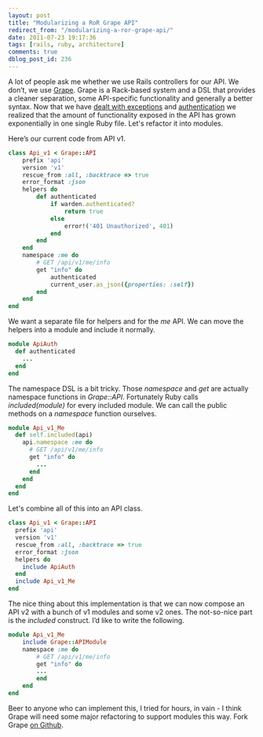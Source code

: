 ```yaml
---
layout: post
title: "Modularizing a RoR Grape API"
redirect_from: "/modularizing-a-ror-grape-api/"
date: 2011-07-23 19:17:36
tags: [rails, ruby, architecture]
comments: true
dblog_post_id: 236
---
```

A lot of people ask me whether we use Rails controllers for our API. We don’t, we use [Grape](https://github.com/intridea/grape). Grape is a Rack-based system and a DSL that provides a cleaner separation, some API-specific  functionality and generally a better syntax. Now that we have [dealt with exceptions](/grape-trapping-all-exceptions-within-the-api) and [authentication](/grape-api-authentication-w-devise) we realized that the amount of functionality exposed in the API has grown exponentially in one single Ruby file. Let's refactor it into modules.

Here’s our current code from API v1.

```ruby
class Api_v1 < Grape::API
    prefix 'api'
    version 'v1'
    rescue_from :all, :backtrace => true
    error_format :json
    helpers do
        def authenticated
            if warden.authenticated?
                return true
            else
                error!('401 Unauthorized', 401)
            end
        end
    end
    namespace :me do
        # GET /api/v1/me/info
        get "info" do
            authenticated
            current_user.as_json({properties: :self})
        end
    end
end
```

We want a separate file for helpers and for the _me_ API. We can move the helpers into a module and include it normally.

```ruby
module ApiAuth
  def authenticated
    ...
  end
end
```

The namespace DSL is a bit tricky. Those _namespace_ and _get_ are actually namespace functions in _Grape::API_. Fortunately Ruby calls _included(module)_ for every included module. We can call the public methods on a _namespace_ function ourselves.

```ruby
module Api_v1_Me
  def self.included(api)
    api.namespace :me do
      # GET /api/v1/me/info
      get "info" do
        ...
      end
    end
  end
end
```

Let's combine all of this into an API class.

```ruby
class Api_v1 < Grape::API
  prefix 'api'
  version 'v1'
  rescue_from :all, :backtrace => true
  error_format :json
  helpers do
    include ApiAuth
  end
  include Api_v1_Me
end
```

The nice thing about this implementation is that we can now compose an API v2 with a bunch of v1 modules and some v2 ones. The not-so-nice part is the _included_ construct. I’d like to write the following.

```ruby
module Api_v1_Me
    include Grape::APIModule
    namespace :me do
        # GET /api/v1/me/info
        get "info" do
        ...
        end
    end
end
```

Beer to anyone who can implement this, I tried for hours, in vain - I think Grape will need some major refactoring to support modules this way. Fork Grape [on Github](https://github.com/intridea/grape).
